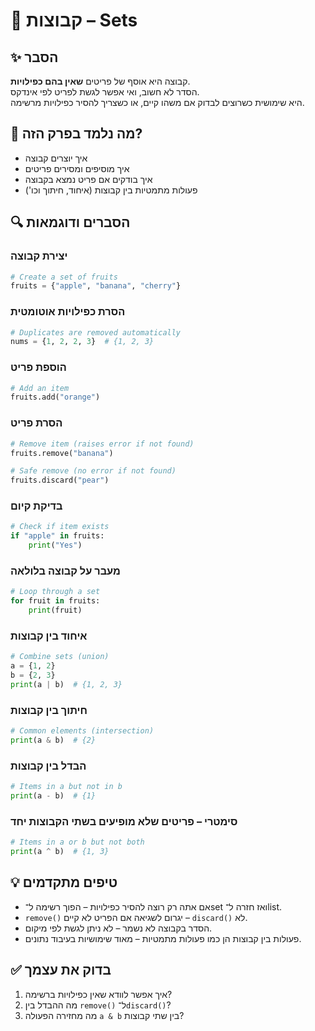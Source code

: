 # 📘 קבוצות – Sets

## ✨ הסבר

קבוצה היא אוסף של פריטים **שאין בהם כפילויות**.  
הסדר לא חשוב, ואי אפשר לגשת לפריט לפי אינדקס.  
היא שימושית כשרוצים לבדוק אם משהו קיים, או כשצריך להסיר כפילויות מרשימה.

## 🧠 מה נלמד בפרק הזה?
- איך יוצרים קבוצה
- איך מוסיפים ומסירים פריטים
- איך בודקים אם פריט נמצא בקבוצה
- פעולות מתמטיות בין קבוצות (איחוד, חיתוך וכו')

## 🔍 הסברים ודוגמאות

### יצירת קבוצה
```python
# Create a set of fruits
fruits = {"apple", "banana", "cherry"}
```

### הסרת כפילויות אוטומטית
```python
# Duplicates are removed automatically
nums = {1, 2, 2, 3}  # {1, 2, 3}
```

### הוספת פריט
```python
# Add an item
fruits.add("orange")
```

### הסרת פריט
```python
# Remove item (raises error if not found)
fruits.remove("banana")

# Safe remove (no error if not found)
fruits.discard("pear")
```

### בדיקת קיום
```python
# Check if item exists
if "apple" in fruits:
    print("Yes")
```

### מעבר על קבוצה בלולאה
```python
# Loop through a set
for fruit in fruits:
    print(fruit)
```

### איחוד בין קבוצות
```python
# Combine sets (union)
a = {1, 2}
b = {2, 3}
print(a | b)  # {1, 2, 3}
```

### חיתוך בין קבוצות
```python
# Common elements (intersection)
print(a & b)  # {2}
```

### הבדל בין קבוצות
```python
# Items in a but not in b
print(a - b)  # {1}
```

### סימטרי – פריטים שלא מופיעים בשתי הקבוצות יחד
```python
# Items in a or b but not both
print(a ^ b)  # {1, 3}
```

## 💡 טיפים מתקדמים

* אם אתה רק רוצה להסיר כפילויות – הפוך רשימה ל־set ואז חזרה ל־list.
* `remove()` יגרום לשגיאה אם הפריט לא קיים – `discard()` לא.
* הסדר בקבוצה לא נשמר – לא ניתן לגשת לפי מיקום.
* פעולות בין קבוצות הן כמו פעולות מתמטיות – מאוד שימושיות בעיבוד נתונים.

## ✅ בדוק את עצמך

1. איך אפשר לוודא שאין כפילויות ברשימה?
2. מה ההבדל בין `remove()` ל־`discard()`?
3. מה מחזירה הפעולה `a & b` בין שתי קבוצות?
